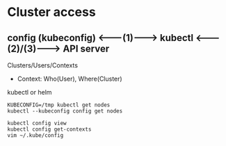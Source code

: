 # Cluster access

## config (kubeconfig) <---(1)---> kubectl <---(2)/(3)---> API server

Clusters/Users/Contexts

- Context: Who(User), Where(Cluster)

kubectl or helm

```
KUBECONFIG=/tmp kubectl get nodes
kubectl --kubeconfig config get nodes

kubectl config view
kubectl config get-contexts
vim ~/.kube/config
```